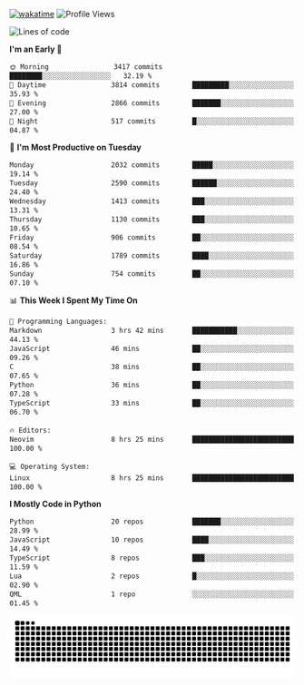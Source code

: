 [![wakatime](https://wakatime.com/badge/user/b920b284-3cde-4cd4-b72e-f7f22d050b16.svg)](https://wakatime.com/@b920b284-3cde-4cd4-b72e-f7f22d050b16)
![Profile Views](http://img.shields.io/badge/Profile%20Views-4586-blue)
<!--START_SECTION:waka-->
![Lines of code](https://img.shields.io/badge/From%20Hello%20World%20I%27ve%20Written-10.0%20million%20lines%20of%20code-blue)

**I'm an Early 🐤** 

```text
🌞 Morning                3417 commits        ████████░░░░░░░░░░░░░░░░░   32.19 % 
🌆 Daytime                3814 commits        █████████░░░░░░░░░░░░░░░░   35.93 % 
🌃 Evening                2866 commits        ███████░░░░░░░░░░░░░░░░░░   27.00 % 
🌙 Night                  517 commits         █░░░░░░░░░░░░░░░░░░░░░░░░   04.87 % 
```
📅 **I'm Most Productive on Tuesday** 

```text
Monday                   2032 commits        █████░░░░░░░░░░░░░░░░░░░░   19.14 % 
Tuesday                  2590 commits        ██████░░░░░░░░░░░░░░░░░░░   24.40 % 
Wednesday                1413 commits        ███░░░░░░░░░░░░░░░░░░░░░░   13.31 % 
Thursday                 1130 commits        ███░░░░░░░░░░░░░░░░░░░░░░   10.65 % 
Friday                   906 commits         ██░░░░░░░░░░░░░░░░░░░░░░░   08.54 % 
Saturday                 1789 commits        ████░░░░░░░░░░░░░░░░░░░░░   16.86 % 
Sunday                   754 commits         ██░░░░░░░░░░░░░░░░░░░░░░░   07.10 % 
```


📊 **This Week I Spent My Time On** 

```text
💬 Programming Languages: 
Markdown                 3 hrs 42 mins       ███████████░░░░░░░░░░░░░░   44.13 % 
JavaScript               46 mins             ██░░░░░░░░░░░░░░░░░░░░░░░   09.26 % 
C                        38 mins             ██░░░░░░░░░░░░░░░░░░░░░░░   07.65 % 
Python                   36 mins             ██░░░░░░░░░░░░░░░░░░░░░░░   07.28 % 
TypeScript               33 mins             ██░░░░░░░░░░░░░░░░░░░░░░░   06.70 % 

🔥 Editors: 
Neovim                   8 hrs 25 mins       █████████████████████████   100.00 % 

💻 Operating System: 
Linux                    8 hrs 25 mins       █████████████████████████   100.00 % 
```

**I Mostly Code in Python** 

```text
Python                   20 repos            ███████░░░░░░░░░░░░░░░░░░   28.99 % 
JavaScript               10 repos            ████░░░░░░░░░░░░░░░░░░░░░   14.49 % 
TypeScript               8 repos             ███░░░░░░░░░░░░░░░░░░░░░░   11.59 % 
Lua                      2 repos             █░░░░░░░░░░░░░░░░░░░░░░░░   02.90 % 
QML                      1 repo              ░░░░░░░░░░░░░░░░░░░░░░░░░   01.45 % 
```




<!--END_SECTION:waka-->
![Snake animation](https://raw.githubusercontent.com/timmypidashev/timmypidashev/main/commits.svg)
